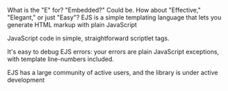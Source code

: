 What is the "E" for? "Embedded?" Could be. How about "Effective," "Elegant," or just "Easy"? EJS is a simple templating language that lets you generate HTML markup with plain JavaScript

JavaScript code in simple, straightforward scriptlet tags.

It's easy to debug EJS errors: your errors are plain JavaScript exceptions, with template line-numbers included.

EJS has a large community of active users, and the library is under active development